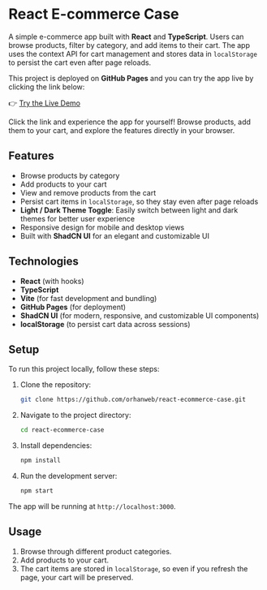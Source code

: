 # React E-commerce Case

A simple e-commerce app built with **React** and **TypeScript**. Users can browse products, filter by category, and add items to their cart. The app uses the context API for cart management and stores data in `localStorage` to persist the cart even after page reloads.

This project is deployed on **GitHub Pages** and you can try the app live by clicking the link below:

👉 [Try the Live Demo](https://orhanweb.github.io/react-ecommerce-case/)

Click the link and experience the app for yourself! Browse products, add them to your cart, and explore the features directly in your browser.


## Features

- Browse products by category
- Add products to your cart
- View and remove products from the cart
- Persist cart items in `localStorage`, so they stay even after page reloads
- **Light / Dark Theme Toggle**: Easily switch between light and dark themes for better user experience
- Responsive design for mobile and desktop views
- Built with **ShadCN UI** for an elegant and customizable UI


## Technologies

- **React** (with hooks)
- **TypeScript**
- **Vite** (for fast development and bundling)
- **GitHub Pages** (for deployment)
- **ShadCN UI** (for modern, responsive, and customizable UI components)
- **localStorage** (to persist cart data across sessions)

## Setup

To run this project locally, follow these steps:

1. Clone the repository:

   ```bash
   git clone https://github.com/orhanweb/react-ecommerce-case.git
   ```
   
3. Navigate to the project directory:

   ```bash
   cd react-ecommerce-case
   ```

5. Install dependencies:
    ```bash
   npm install
   ```

6. Run the development server:
   ```bash
   npm start
   ```

The app will be running at `http://localhost:3000`.


## Usage

1. Browse through different product categories.
2. Add products to your cart.
3. The cart items are stored in `localStorage`, so even if you refresh the page, your cart will be preserved.
